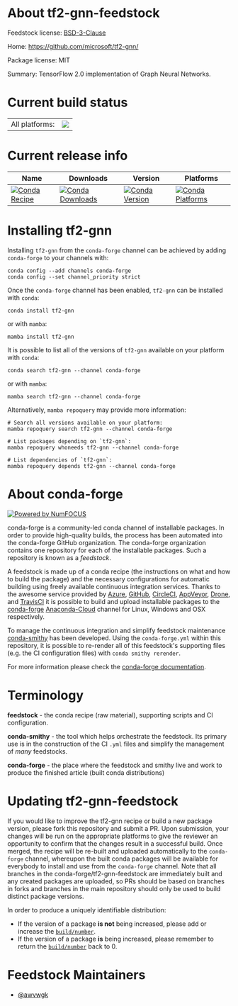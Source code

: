 About tf2-gnn-feedstock
=======================

Feedstock license: [BSD-3-Clause](https://github.com/conda-forge/tf2-gnn-feedstock/blob/main/LICENSE.txt)

Home: https://github.com/microsoft/tf2-gnn/

Package license: MIT

Summary: TensorFlow 2.0 implementation of Graph Neural Networks.

Current build status
====================


<table><tr><td>All platforms:</td>
    <td>
      <a href="https://dev.azure.com/conda-forge/feedstock-builds/_build/latest?definitionId=19758&branchName=main">
        <img src="https://dev.azure.com/conda-forge/feedstock-builds/_apis/build/status/tf2-gnn-feedstock?branchName=main">
      </a>
    </td>
  </tr>
</table>

Current release info
====================

| Name | Downloads | Version | Platforms |
| --- | --- | --- | --- |
| [![Conda Recipe](https://img.shields.io/badge/recipe-tf2--gnn-green.svg)](https://anaconda.org/conda-forge/tf2-gnn) | [![Conda Downloads](https://img.shields.io/conda/dn/conda-forge/tf2-gnn.svg)](https://anaconda.org/conda-forge/tf2-gnn) | [![Conda Version](https://img.shields.io/conda/vn/conda-forge/tf2-gnn.svg)](https://anaconda.org/conda-forge/tf2-gnn) | [![Conda Platforms](https://img.shields.io/conda/pn/conda-forge/tf2-gnn.svg)](https://anaconda.org/conda-forge/tf2-gnn) |

Installing tf2-gnn
==================

Installing `tf2-gnn` from the `conda-forge` channel can be achieved by adding `conda-forge` to your channels with:

```
conda config --add channels conda-forge
conda config --set channel_priority strict
```

Once the `conda-forge` channel has been enabled, `tf2-gnn` can be installed with `conda`:

```
conda install tf2-gnn
```

or with `mamba`:

```
mamba install tf2-gnn
```

It is possible to list all of the versions of `tf2-gnn` available on your platform with `conda`:

```
conda search tf2-gnn --channel conda-forge
```

or with `mamba`:

```
mamba search tf2-gnn --channel conda-forge
```

Alternatively, `mamba repoquery` may provide more information:

```
# Search all versions available on your platform:
mamba repoquery search tf2-gnn --channel conda-forge

# List packages depending on `tf2-gnn`:
mamba repoquery whoneeds tf2-gnn --channel conda-forge

# List dependencies of `tf2-gnn`:
mamba repoquery depends tf2-gnn --channel conda-forge
```


About conda-forge
=================

[![Powered by
NumFOCUS](https://img.shields.io/badge/powered%20by-NumFOCUS-orange.svg?style=flat&colorA=E1523D&colorB=007D8A)](https://numfocus.org)

conda-forge is a community-led conda channel of installable packages.
In order to provide high-quality builds, the process has been automated into the
conda-forge GitHub organization. The conda-forge organization contains one repository
for each of the installable packages. Such a repository is known as a *feedstock*.

A feedstock is made up of a conda recipe (the instructions on what and how to build
the package) and the necessary configurations for automatic building using freely
available continuous integration services. Thanks to the awesome service provided by
[Azure](https://azure.microsoft.com/en-us/services/devops/), [GitHub](https://github.com/),
[CircleCI](https://circleci.com/), [AppVeyor](https://www.appveyor.com/),
[Drone](https://cloud.drone.io/welcome), and [TravisCI](https://travis-ci.com/)
it is possible to build and upload installable packages to the
[conda-forge](https://anaconda.org/conda-forge) [Anaconda-Cloud](https://anaconda.org/)
channel for Linux, Windows and OSX respectively.

To manage the continuous integration and simplify feedstock maintenance
[conda-smithy](https://github.com/conda-forge/conda-smithy) has been developed.
Using the ``conda-forge.yml`` within this repository, it is possible to re-render all of
this feedstock's supporting files (e.g. the CI configuration files) with ``conda smithy rerender``.

For more information please check the [conda-forge documentation](https://conda-forge.org/docs/).

Terminology
===========

**feedstock** - the conda recipe (raw material), supporting scripts and CI configuration.

**conda-smithy** - the tool which helps orchestrate the feedstock.
                   Its primary use is in the construction of the CI ``.yml`` files
                   and simplify the management of *many* feedstocks.

**conda-forge** - the place where the feedstock and smithy live and work to
                  produce the finished article (built conda distributions)


Updating tf2-gnn-feedstock
==========================

If you would like to improve the tf2-gnn recipe or build a new
package version, please fork this repository and submit a PR. Upon submission,
your changes will be run on the appropriate platforms to give the reviewer an
opportunity to confirm that the changes result in a successful build. Once
merged, the recipe will be re-built and uploaded automatically to the
`conda-forge` channel, whereupon the built conda packages will be available for
everybody to install and use from the `conda-forge` channel.
Note that all branches in the conda-forge/tf2-gnn-feedstock are
immediately built and any created packages are uploaded, so PRs should be based
on branches in forks and branches in the main repository should only be used to
build distinct package versions.

In order to produce a uniquely identifiable distribution:
 * If the version of a package **is not** being increased, please add or increase
   the [``build/number``](https://docs.conda.io/projects/conda-build/en/latest/resources/define-metadata.html#build-number-and-string).
 * If the version of a package **is** being increased, please remember to return
   the [``build/number``](https://docs.conda.io/projects/conda-build/en/latest/resources/define-metadata.html#build-number-and-string)
   back to 0.

Feedstock Maintainers
=====================

* [@awvwgk](https://github.com/awvwgk/)

